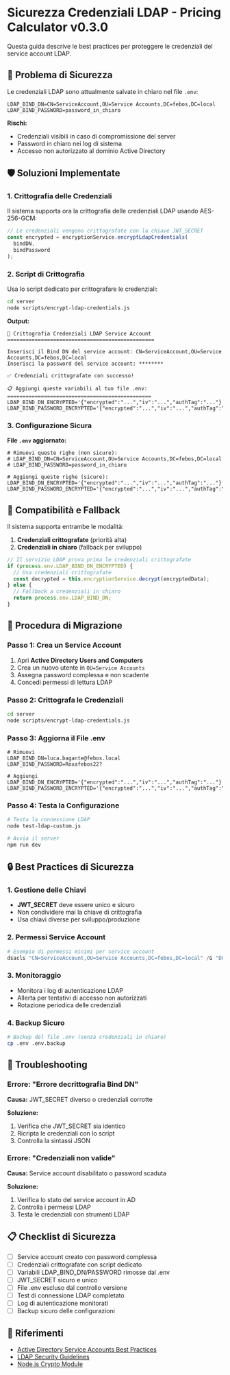 # Sicurezza Credenziali LDAP - Pricing Calculator v0.3.0

Questa guida descrive le best practices per proteggere le credenziali del service account LDAP.

## 🔐 **Problema di Sicurezza**

Le credenziali LDAP sono attualmente salvate in chiaro nel file `.env`:

```env
LDAP_BIND_DN=CN=ServiceAccount,OU=Service Accounts,DC=febos,DC=local
LDAP_BIND_PASSWORD=password_in_chiaro
```

**Rischi:**

- Credenziali visibili in caso di compromissione del server
- Password in chiaro nei log di sistema
- Accesso non autorizzato al dominio Active Directory

## 🛡️ **Soluzioni Implementate**

### **1. Crittografia delle Credenziali**

Il sistema supporta ora la crittografia delle credenziali LDAP usando AES-256-GCM:

```javascript
// Le credenziali vengono crittografate con la chiave JWT_SECRET
const encrypted = encryptionService.encryptLdapCredentials(
  bindDN,
  bindPassword
);
```

### **2. Script di Crittografia**

Usa lo script dedicato per crittografare le credenziali:

```bash
cd server
node scripts/encrypt-ldap-credentials.js
```

**Output:**

```
🔐 Crittografia Credenziali LDAP Service Account
================================================

Inserisci il Bind DN del service account: CN=ServiceAccount,OU=Service Accounts,DC=febos,DC=local
Inserisci la password del service account: ********

✅ Credenziali crittografate con successo!

📋 Aggiungi queste variabili al tuo file .env:
===============================================
LDAP_BIND_DN_ENCRYPTED='{"encrypted":"...","iv":"...","authTag":"..."}'
LDAP_BIND_PASSWORD_ENCRYPTED='{"encrypted":"...","iv":"...","authTag":"..."}'
```

### **3. Configurazione Sicura**

**File `.env` aggiornato:**

```env
# Rimuovi queste righe (non sicure):
# LDAP_BIND_DN=CN=ServiceAccount,OU=Service Accounts,DC=febos,DC=local
# LDAP_BIND_PASSWORD=password_in_chiaro

# Aggiungi queste righe (sicure):
LDAP_BIND_DN_ENCRYPTED='{"encrypted":"...","iv":"...","authTag":"..."}'
LDAP_BIND_PASSWORD_ENCRYPTED='{"encrypted":"...","iv":"...","authTag":"..."}'
```

## 🔄 **Compatibilità e Fallback**

Il sistema supporta entrambe le modalità:

1. **Credenziali crittografate** (priorità alta)
2. **Credenziali in chiaro** (fallback per sviluppo)

```javascript
// Il servizio LDAP prova prima le credenziali crittografate
if (process.env.LDAP_BIND_DN_ENCRYPTED) {
  // Usa credenziali crittografate
  const decrypted = this.encryptionService.decrypt(encryptedData);
} else {
  // Fallback a credenziali in chiaro
  return process.env.LDAP_BIND_DN;
}
```

## 🚀 **Procedura di Migrazione**

### **Passo 1: Crea un Service Account**

1. Apri **Active Directory Users and Computers**
2. Crea un nuovo utente in `OU=Service Accounts`
3. Assegna password complessa e non scadente
4. Concedi permessi di lettura LDAP

### **Passo 2: Crittografa le Credenziali**

```bash
cd server
node scripts/encrypt-ldap-credentials.js
```

### **Passo 3: Aggiorna il File .env**

```env
# Rimuovi
LDAP_BIND_DN=luca.bagante@febos.local
LDAP_BIND_PASSWORD=Roxafebos22?

# Aggiungi
LDAP_BIND_DN_ENCRYPTED='{"encrypted":"...","iv":"...","authTag":"..."}'
LDAP_BIND_PASSWORD_ENCRYPTED='{"encrypted":"...","iv":"...","authTag":"..."}'
```

### **Passo 4: Testa la Configurazione**

```bash
# Testa la connessione LDAP
node test-ldap-custom.js

# Avvia il server
npm run dev
```

## 🔒 **Best Practices di Sicurezza**

### **1. Gestione delle Chiavi**

- **JWT_SECRET** deve essere unico e sicuro
- Non condividere mai la chiave di crittografia
- Usa chiavi diverse per sviluppo/produzione

### **2. Permessi Service Account**

```powershell
# Esempio di permessi minimi per service account
dsacls "CN=ServiceAccount,OU=Service Accounts,DC=febos,DC=local" /G "DOMAIN\ServiceAccount:RP;user"
```

### **3. Monitoraggio**

- Monitora i log di autenticazione LDAP
- Allerta per tentativi di accesso non autorizzati
- Rotazione periodica delle credenziali

### **4. Backup Sicuro**

```bash
# Backup del file .env (senza credenziali in chiaro)
cp .env .env.backup
```

## 🚨 **Troubleshooting**

### **Errore: "Errore decrittografia Bind DN"**

**Causa:** JWT_SECRET diverso o credenziali corrotte

**Soluzione:**

1. Verifica che JWT_SECRET sia identico
2. Ricripta le credenziali con lo script
3. Controlla la sintassi JSON

### **Errore: "Credenziali non valide"**

**Causa:** Service account disabilitato o password scaduta

**Soluzione:**

1. Verifica lo stato del service account in AD
2. Controlla i permessi LDAP
3. Testa le credenziali con strumenti LDAP

## 📋 **Checklist di Sicurezza**

- [ ] Service account creato con password complessa
- [ ] Credenziali crittografate con script dedicato
- [ ] Variabili LDAP_BIND_DN/PASSWORD rimosse dal .env
- [ ] JWT_SECRET sicuro e unico
- [ ] File .env escluso dal controllo versione
- [ ] Test di connessione LDAP completato
- [ ] Log di autenticazione monitorati
- [ ] Backup sicuro delle configurazioni

## 🔗 **Riferimenti**

- [Active Directory Service Accounts Best Practices](https://docs.microsoft.com/en-us/windows-server/identity/ad-ds/manage/service-accounts)
- [LDAP Security Guidelines](https://ldap.com/ldap-security-guidelines/)
- [Node.js Crypto Module](https://nodejs.org/api/crypto.html)
